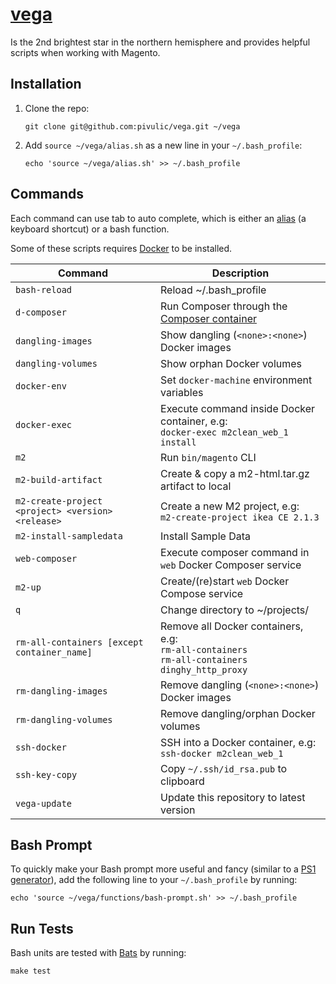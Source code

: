 # [vega](https://en.wikipedia.org/wiki/Vega)
Is the 2nd brightest star in the northern hemisphere and provides helpful scripts when working with Magento.

## Installation
1. Clone the repo:

    ```
    git clone git@github.com:pivulic/vega.git ~/vega
    ```
1. Add `source ~/vega/alias.sh` as a new line in your `~/.bash_profile`:

    ```
    echo 'source ~/vega/alias.sh' >> ~/.bash_profile
    ```

## Commands
Each command can use tab to auto complete, which is either an [alias](http://www.tldp.org/LDP/abs/html/aliases.html) (a keyboard shortcut) or a bash function.

Some of these scripts requires [Docker](https://www.docker.com/) to be installed.

Command | Description
--- | ---
`bash-reload` | Reload ~/.bash_profile
`d-composer` | Run Composer through the [Composer container](https://hub.docker.com/r/library/composer/)
`dangling-images` | Show dangling (`<none>:<none>`) Docker images
`dangling-volumes` | Show orphan Docker volumes
`docker-env` | Set `docker-machine` environment variables
`docker-exec` | Execute command inside Docker container, e.g: <br> `docker-exec m2clean_web_1 install`
`m2` | Run `bin/magento` CLI
`m2-build-artifact` | Create & copy a m2-html.tar.gz artifact to local
`m2-create-project <project> <version> <release>` | Create a new M2 project, e.g: <br> `m2-create-project ikea CE 2.1.3`
`m2-install-sampledata` | Install Sample Data
`web-composer` | Execute composer command in `web` Docker Composer service
`m2-up` | Create/(re)start `web` Docker Compose service
`q` | Change directory to ~/projects/
`rm-all-containers [except container_name]` | Remove all Docker containers, e.g: <br> `rm-all-containers` <br> `rm-all-containers dinghy_http_proxy`
`rm-dangling-images` | Remove dangling (`<none>:<none>`) Docker images
`rm-dangling-volumes` | Remove dangling/orphan Docker volumes
`ssh-docker` | SSH into a Docker container, e.g: <br> `ssh-docker m2clean_web_1`
`ssh-key-copy` | Copy `~/.ssh/id_rsa.pub` to clipboard
`vega-update` | Update this repository to latest version

## Bash Prompt
To quickly make your Bash prompt more useful and fancy (similar to a [PS1 generator](http://bashrcgenerator.com)), add the following line to your `~/.bash_profile` by running:

```
echo 'source ~/vega/functions/bash-prompt.sh' >> ~/.bash_profile
```

## Run Tests
Bash units are tested with [Bats](https://github.com/sstephenson/bats) by running:

```
make test
```